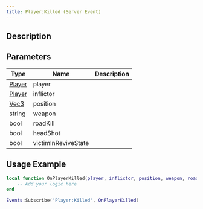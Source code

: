 ```yaml
---
title: Player:Killed (Server Event)
---
```

## Description

## Parameters

| Type                                  | Name                | Description |
| ------------------------------------- | ------------------- | ----------- |
| [Player](/vext/ref/cls/srv/player) | player              |             |
| [Player](/vext/ref/cls/srv/player) | inflictor           |             |
| [Vec3](/vext/ref/cls/shr/vec3)     | position            |             |
| string                                | weapon              |             |
| bool                                  | roadKill            |             |
| bool                                  | headShot            |             |
| bool                                  | victimInReviveState |             |

## Usage Example

``` lua
local function OnPlayerKilled(player, inflictor, position, weapon, roadKill, headShot, victimInReviveState)
    -- Add your logic here
end

Events:Subscribe('Player:Killed', OnPlayerKilled)
```
